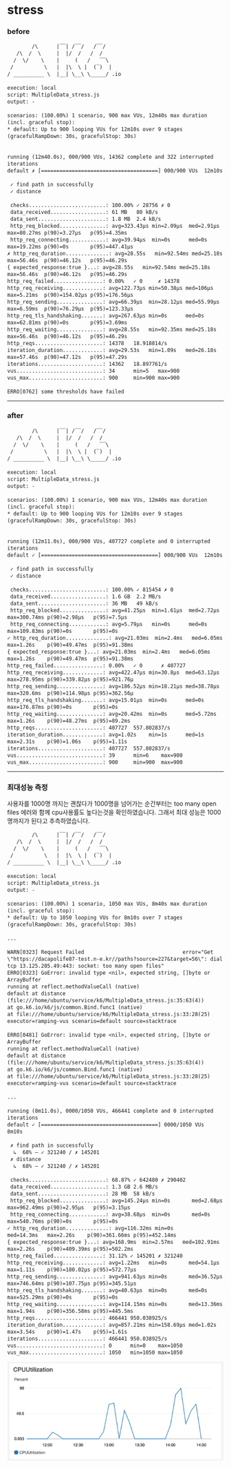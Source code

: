 # stress

### before


            /\      |‾‾| /‾‾/   /‾‾/   
       /\  /  \     |  |/  /   /  /    
      /  \/    \    |     (   /   ‾‾\  
     /          \   |  |\  \ |  (‾)  |
    / __________ \  |__| \__\ \_____/ .io
    
    execution: local
    script: MultipleData_stress.js
    output: -
    
    scenarios: (100.00%) 1 scenario, 900 max VUs, 12m40s max duration (incl. graceful stop):
    * default: Up to 900 looping VUs for 12m10s over 9 stages (gracefulRampDown: 30s, gracefulStop: 30s)
    
    
    running (12m40.0s), 000/900 VUs, 14362 complete and 322 interrupted iterations
    default ✗ [======================================] 000/900 VUs  12m10s

     ✓ find path in successfully
     ✓ distance

     checks.........................: 100.00% ✓ 28756 ✗ 0    
     data_received..................: 61 MB   80 kB/s
     data_sent......................: 1.8 MB  2.4 kB/s
     http_req_blocked...............: avg=323.43µs min=2.09µs  med=2.91µs  max=80.27ms p(90)=3.27µs   p(95)=4.35ms  
     http_req_connecting............: avg=39.94µs  min=0s      med=0s      max=19.22ms p(90)=0s       p(95)=447.41µs
    ✗ http_req_duration..............: avg=28.55s   min=92.54ms med=25.18s  max=56.46s  p(90)=46.12s   p(95)=46.29s  
    { expected_response:true }...: avg=28.55s   min=92.54ms med=25.18s  max=56.46s  p(90)=46.12s   p(95)=46.29s  
    http_req_failed................: 0.00%   ✓ 0     ✗ 14378
    http_req_receiving.............: avg=122.73µs min=50.38µs med=106µs   max=5.21ms  p(90)=154.02µs p(95)=176.56µs
    http_req_sending...............: avg=66.39µs  min=28.12µs med=55.99µs max=6.59ms  p(90)=76.29µs  p(95)=123.33µs
    http_req_tls_handshaking.......: avg=267.63µs min=0s      med=0s      max=62.81ms p(90)=0s       p(95)=3.69ms  
    http_req_waiting...............: avg=28.55s   min=92.35ms med=25.18s  max=56.46s  p(90)=46.12s   p(95)=46.29s  
    http_reqs......................: 14378   18.918814/s
    iteration_duration.............: avg=29.53s   min=1.09s   med=26.18s  max=57.46s  p(90)=47.12s   p(95)=47.29s  
    iterations.....................: 14362   18.897761/s
    vus............................: 34      min=5   max=900
    vus_max........................: 900     min=900 max=900
    
    ERRO[0762] some thresholds have failed


--- 
### after

    
            /\      |‾‾| /‾‾/   /‾‾/   
       /\  /  \     |  |/  /   /  /    
      /  \/    \    |     (   /   ‾‾\  
     /          \   |  |\  \ |  (‾)  |
    / __________ \  |__| \__\ \_____/ .io
    
    execution: local
    script: MultipleData_stress.js
    output: -
    
    scenarios: (100.00%) 1 scenario, 900 max VUs, 12m40s max duration (incl. graceful stop):
    * default: Up to 900 looping VUs for 12m10s over 9 stages (gracefulRampDown: 30s, gracefulStop: 30s)
    
    
    running (12m11.0s), 000/900 VUs, 407727 complete and 0 interrupted iterations
    default ✓ [======================================] 000/900 VUs  12m10s

     ✓ find path in successfully
     ✓ distance

     checks.........................: 100.00% ✓ 815454 ✗ 0     
     data_received..................: 1.6 GB  2.2 MB/s
     data_sent......................: 36 MB   49 kB/s
     http_req_blocked...............: avg=41.25µs  min=1.61µs  med=2.72µs  max=300.74ms p(90)=2.98µs   p(95)=7.5µs  
     http_req_connecting............: avg=5.79µs   min=0s      med=0s      max=109.83ms p(90)=0s       p(95)=0s     
    ✓ http_req_duration..............: avg=21.03ms  min=2.4ms   med=6.05ms  max=1.26s    p(90)=49.47ms  p(95)=91.38ms
    { expected_response:true }...: avg=21.03ms  min=2.4ms   med=6.05ms  max=1.26s    p(90)=49.47ms  p(95)=91.38ms
    http_req_failed................: 0.00%   ✓ 0      ✗ 407727
    http_req_receiving.............: avg=422.47µs min=30.8µs  med=63.12µs max=278.95ms p(90)=339.82µs p(95)=921.76µ
    http_req_sending...............: avg=186.52µs min=18.21µs med=38.78µs max=320.6ms  p(90)=114.98µs p(95)=362.56µ
    http_req_tls_handshaking.......: avg=15.01µs  min=0s      med=0s      max=176.87ms p(90)=0s       p(95)=0s     
    http_req_waiting...............: avg=20.42ms  min=0s      med=5.72ms  max=1.26s    p(90)=48.27ms  p(95)=89.2ms
    http_reqs......................: 407727  557.802837/s
    iteration_duration.............: avg=1.02s    min=1s      med=1s      max=2.31s    p(90)=1.06s    p(95)=1.11s  
    iterations.....................: 407727  557.802837/s
    vus............................: 39      min=6    max=900
    vus_max........................: 900     min=900  max=900 


---
### 최대성능 측정

사용자를 1000명 까지는 괜찮다가 1000명을 넘어가는 순간부터는 too many open files 에러와 함께 cpu사용률도 높다는것을 확인하였습니다.
그래서 최대 성능은 1000 명까지가 된다고 추측하였습니다.

            /\      |‾‾| /‾‾/   /‾‾/   
       /\  /  \     |  |/  /   /  /    
      /  \/    \    |     (   /   ‾‾\  
     /          \   |  |\  \ |  (‾)  |
    / __________ \  |__| \__\ \_____/ .io
    
    execution: local
    script: MultipleData_stress.js
    output: -
    
    scenarios: (100.00%) 1 scenario, 1050 max VUs, 8m40s max duration (incl. graceful stop):
    * default: Up to 1050 looping VUs for 8m10s over 7 stages (gracefulRampDown: 30s, gracefulStop: 30s)
    
    ...

    WARN[0323] Request Failed                                error="Get \"https://dacapolife87-test.n-e.kr//paths?source=227&target=56\": dial tcp 13.125.205.49:443: socket: too many open files"
    ERRO[0323] GoError: invalid type <nil>, expected string, []byte or ArrayBuffer
    running at reflect.methodValueCall (native)
    default at distance (file:///home/ubuntu/service/k6/MultipleData_stress.js:35:63(4))
    at go.k6.io/k6/js/common.Bind.func1 (native)
    at file:///home/ubuntu/service/k6/MultipleData_stress.js:33:28(25)  executor=ramping-vus scenario=default source=stacktrace

    ERRO[0481] GoError: invalid type <nil>, expected string, []byte or ArrayBuffer
    running at reflect.methodValueCall (native)
    default at distance (file:///home/ubuntu/service/k6/MultipleData_stress.js:35:63(4))
    at go.k6.io/k6/js/common.Bind.func1 (native)
    at file:///home/ubuntu/service/k6/MultipleData_stress.js:33:28(25)  executor=ramping-vus scenario=default source=stacktrace
    
    ...

    running (8m11.0s), 0000/1050 VUs, 466441 complete and 0 interrupted iterations
    default ✓ [======================================] 0000/1050 VUs  8m10s

     ✗ find path in successfully
      ↳  68% — ✓ 321240 / ✗ 145201
     ✗ distance
      ↳  68% — ✓ 321240 / ✗ 145201

     checks.........................: 68.87% ✓ 642480 ✗ 290402
     data_received..................: 1.3 GB 2.6 MB/s
     data_sent......................: 28 MB  58 kB/s
     http_req_blocked...............: avg=145.24µs min=0s       med=2.68µs   max=962.49ms p(90)=2.95µs   p(95)=3.15µs  
     http_req_connecting............: avg=38.68µs  min=0s       med=0s       max=540.76ms p(90)=0s       p(95)=0s      
    ✓ http_req_duration..............: avg=116.32ms min=0s       med=14.3ms   max=2.26s    p(90)=361.66ms p(95)=452.14ms
    { expected_response:true }...: avg=168.9ms  min=2.57ms   med=102.91ms max=2.26s    p(90)=409.39ms p(95)=502.2ms
    http_req_failed................: 31.12% ✓ 145201 ✗ 321240
    http_req_receiving.............: avg=1.22ms   min=0s       med=54.1µs   max=1.11s    p(90)=180.02µs p(95)=572.77µs
    http_req_sending...............: avg=941.63µs min=0s       med=36.52µs  max=746.64ms p(90)=107.75µs p(95)=345.51µs
    http_req_tls_handshaking.......: avg=40.63µs  min=0s       med=0s       max=525.29ms p(90)=0s       p(95)=0s      
    http_req_waiting...............: avg=114.15ms min=0s       med=13.36ms  max=1.94s    p(90)=356.58ms p(95)=445.5ms
    http_reqs......................: 466441 950.038925/s
    iteration_duration.............: avg=857.21ms min=158.69µs med=1.02s    max=3.54s    p(90)=1.47s    p(95)=1.61s   
    iterations.....................: 466441 950.038925/s
    vus............................: 0      min=0    max=1050
    vus_max........................: 1050   min=1050 max=1050


![CPU_USAGE](cloud_watch_stress_cpu_usage.png)
